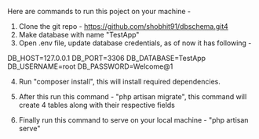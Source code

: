 Here are commands to run this poject on your machine - 

1. Clone the git repo - https://github.com/shobhit91/dbschema.git4
2. Make database with name "TestApp"
3. Open .env file, update database credentials, as of now it has following -

DB_HOST=127.0.0.1
DB_PORT=3306
DB_DATABASE=TestApp
DB_USERNAME=root
DB_PASSWORD=Welcome@1

4. Run "composer install", this will install required dependencies.

5. After this run this command - "php artisan migrate", this command will create 4 tables along with their respective fields

6. Finally run this command to serve on your local machine - "php artisan serve"
